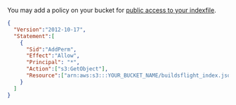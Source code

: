 
You may add a policy on your bucket for [public access to your indexfile](https://github.com/pjc0247/BuildsFlight/blob/master/doc/api.md).
```json
{
  "Version":"2012-10-17",
  "Statement":[
    {
      "Sid":"AddPerm",
      "Effect":"Allow",
      "Principal": "*",
      "Action":["s3:GetObject"],
      "Resource":["arn:aws:s3:::YOUR_BUCKET_NAME/buildsflight_index.json"]
    }
  ]
}
```
